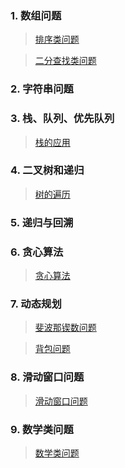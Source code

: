 
### 1. 数组问题
>[排序类问题](https://blog.csdn.net/reed1991/article/details/53364594)

>[二分查找类问题](https://blog.csdn.net/reed1991/article/details/53341385)
### 2. 字符串问题
### 3. 栈、队列、优先队列
>[栈的应用](https://blog.csdn.net/reed1991/article/details/99059673)

### 4. 二叉树和递归
>[树的遍历](https://blog.csdn.net/reed1991/article/details/53363543)
### 5. 递归与回溯
### 6. 贪心算法
>[贪心算法](https://blog.csdn.net/reed1991/article/details/96470577)

### 7. 动态规划

>[斐波那锲数问题](https://blog.csdn.net/reed1991/article/details/53967107)

>[背包问题](https://blog.csdn.net/reed1991/article/details/55057988)

### 8. 滑动窗口问题
>[滑动窗口问题](https://blog.csdn.net/reed1991/article/details/98799744)

### 9. 数学类问题
>[数学类问题](https://blog.csdn.net/reed1991/article/details/53792326)
